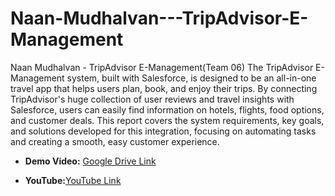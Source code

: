 # Naan-Mudhalvan---TripAdvisor-E-Management
Naan Mudhalvan - TripAdvisor E-Management(Team 06)
The TripAdvisor E-Management system, built with Salesforce, is designed to be an all-in-one travel app that helps users plan, book, and enjoy their trips. By connecting TripAdvisor's huge collection of user reviews and travel insights with Salesforce, users can easily find information on hotels, flights, food options, and customer deals. This report covers the system requirements, key goals, and solutions developed for this integration, focusing on automating tasks and creating a smooth, easy customer experience.
- **Demo Video:** [Google Drive Link](https://drive.google.com/file/d/1-rW8lTi7LD7ZnXwTx5X5bEpjJIbczBht/view?usp=sharing)

- **YouTube:**[YouTube Link](https://youtu.be/EootYaIvsNY) 
